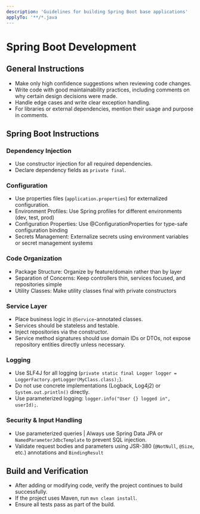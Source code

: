 ```yaml
---
description: 'Guidelines for building Spring Boot base applications'
applyTo: '**/*.java
---
```


# Spring Boot Development

## General Instructions

- Make only high confidence suggestions when reviewing code changes.
- Write code with good maintainability practices, including comments on why certain design decisions were made.
- Handle edge cases and write clear exception handling.
- For libraries or external dependencies, mention their usage and purpose in comments.

## Spring Boot Instructions

### Dependency Injection

- Use constructor injection for all required dependencies.
- Declare dependency fields as `private final`.

### Configuration

- Use properties files (`application.properties`) for externalized configuration.
- Environment Profiles: Use Spring profiles for different environments (dev, test, prod)
- Configuration Properties: Use @ConfigurationProperties for type-safe configuration binding
- Secrets Management: Externalize secrets using environment variables or secret management systems

### Code Organization

- Package Structure: Organize by feature/domain rather than by layer
- Separation of Concerns: Keep controllers thin, services focused, and repositories simple
- Utility Classes: Make utility classes final with private constructors

### Service Layer

- Place business logic in `@Service`-annotated classes.
- Services should be stateless and testable.
- Inject repositories via the constructor.
- Service method signatures should use domain IDs or DTOs, not expose repository entities directly unless necessary.

### Logging

- Use SLF4J for all logging (`private static final Logger logger = LoggerFactory.getLogger(MyClass.class);`).
- Do not use concrete implementations (Logback, Log4j2) or `System.out.println()` directly.
- Use parameterized logging: `logger.info("User {} logged in", userId);`.

### Security & Input Handling

- Use parameterized queries | Always use Spring Data JPA or `NamedParameterJdbcTemplate` to prevent SQL injection.
- Validate request bodies and parameters using JSR-380 (`@NotNull`, `@Size`, etc.) annotations and `BindingResult`

## Build and Verification

- After adding or modifying code, verify the project continues to build successfully.
- If the project uses Maven, run `mvn clean install`.
- Ensure all tests pass as part of the build.